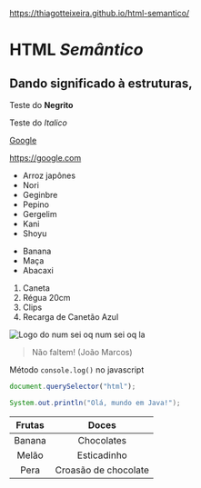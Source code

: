 <https://thiagotteixeira.github.io/html-semantico/>
# HTML *Semântico*
## Dando significado à estruturas,
Teste do **Negrito**

Teste do *Italico*

[Google](https://google.com/)

<https://google.com>

* Arroz japônes
* Nori
* Geginbre
* Pepino
* Gergelim
* Kani
* Shoyu

- Banana
- Maça
- Abacaxi

1. Caneta
2. Régua 20cm
3. Clips
4. Recarga de Canetão Azul

![Logo do num sei oq num sei oq la](https://pipz.io/shared/1/files/logo_academy.JPG)

> Não faltem!
> (João Marcos)

Método  `console.log()` no javascript<br>

```js
document.querySelector("html");
```

~~~java
System.out.println("Olá, mundo em Java!");
~~~

Frutas | Doces
:-------:|:-----:
Banana | Chocolates
Melão | Esticadinho
Pera | Croasão de chocolate
